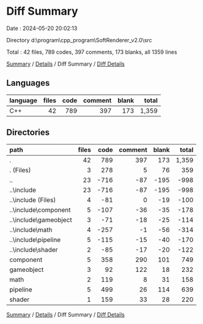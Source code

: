 # Diff Summary

Date : 2024-05-20 20:02:13

Directory d:\\program\\cpp_program\\SoftRenderer_v2.0\\src

Total : 42 files,  789 codes, 397 comments, 173 blanks, all 1359 lines

[Summary](results.md) / [Details](details.md) / Diff Summary / [Diff Details](diff-details.md)

## Languages
| language | files | code | comment | blank | total |
| :--- | ---: | ---: | ---: | ---: | ---: |
| C++ | 42 | 789 | 397 | 173 | 1,359 |

## Directories
| path | files | code | comment | blank | total |
| :--- | ---: | ---: | ---: | ---: | ---: |
| . | 42 | 789 | 397 | 173 | 1,359 |
| . (Files) | 3 | 278 | 5 | 76 | 359 |
| .. | 23 | -716 | -87 | -195 | -998 |
| ..\\include | 23 | -716 | -87 | -195 | -998 |
| ..\\include (Files) | 4 | -81 | 0 | -19 | -100 |
| ..\\include\\component | 5 | -107 | -36 | -35 | -178 |
| ..\\include\\gameobject | 3 | -71 | -18 | -25 | -114 |
| ..\\include\\math | 4 | -257 | -1 | -56 | -314 |
| ..\\include\\pipeline | 5 | -115 | -15 | -40 | -170 |
| ..\\include\\shader | 2 | -85 | -17 | -20 | -122 |
| component | 5 | 358 | 290 | 101 | 749 |
| gameobject | 3 | 92 | 122 | 18 | 232 |
| math | 2 | 119 | 8 | 31 | 158 |
| pipeline | 5 | 499 | 26 | 114 | 639 |
| shader | 1 | 159 | 33 | 28 | 220 |

[Summary](results.md) / [Details](details.md) / Diff Summary / [Diff Details](diff-details.md)